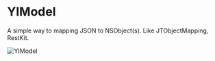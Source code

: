 YIModel
=======

A simple way to mapping JSON to NSObject(s). Like JTObjectMapping, RestKit.

![YIModel](https://raw.github.com/i0xbean/YIModel/master/Screenshots/YIModel.jpg)
